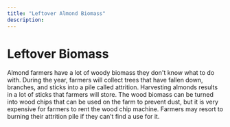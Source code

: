 ```yaml
---
title: "Leftover Almond Biomass"
description: ‎
---
```


# Leftover Biomass

Almond farmers have a lot of woody biomass they don't know what to do with. During the year, farmers will collect trees that have fallen down, branches, and sticks into a pile called attrition. Harvesting almonds results in a lot of sticks that farmers will store. The wood biomass can be turned into wood chips that can be used on the farm to prevent dust, but it is very expensive for farmers to rent the wood chip machine. Farmers may resort to burning their attrition pile if they can’t find a use for it. 
